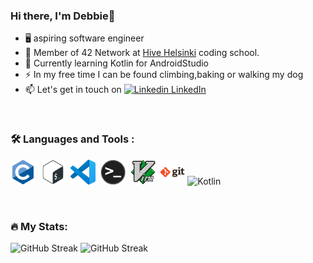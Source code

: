 ### Hi there, I'm Debbie👋

- 🖥️ aspiring software engineer
- 🐝 Member of 42 Network at [Hive Helsinki](https://www.hive.fi/en/) coding school.
- 📜 Currently learning Kotlin for AndroidStudio
- ⚡ In my free time I can be found climbing,baking or walking my dog
- 📫 Let's get in touch on [![Linkedin](https://i.stack.imgur.com/gVE0j.png) LinkedIn](https://www.linkedin.com/in/debbie-elliott-230678264/)

<br>


### 🛠️ Languages and Tools :
  <img src="https://raw.githubusercontent.com/devicons/devicon/master/icons/c/c-original.svg" title="C" alt="C" height="40px" width="40px"/>&nbsp;
  <img src="https://raw.githubusercontent.com/devicons/devicon/master/icons/bash/bash-original.svg" title="Bash" alt="Bash" height="40px" width="40px"/>&nbsp;
  <img src="https://raw.githubusercontent.com/github/explore/80688e429a7d4ef2fca1e82350fe8e3517d3494d/topics/visual-studio-code/visual-studio-code.png" title="VS Code" alt="VS Code" width="40" height="40"/>&nbsp;
  <img src="https://raw.githubusercontent.com/github/explore/80688e429a7d4ef2fca1e82350fe8e3517d3494d/topics/terminal/terminal.png" title="Terminal" alt="Terminal" width="40px" height="40px"/>&nbsp;
  <img src="https://raw.githubusercontent.com/github/explore/80688e429a7d4ef2fca1e82350fe8e3517d3494d/topics/vim/vim.png" title="Vim" alt="Vim" width="40px" height="40px"/>&nbsp;
  <img src="https://github.com/devicons/devicon/blob/master/icons/git/git-original-wordmark.svg" title="Git" alt="Git" width="40" height="40"/>
  <img src="https://upload.wikimedia.org/wikipedia/commons/thumb/0/06/Kotlin_Icon.svg/1200px-Kotlin_Icon.svg.png" title="Kotlin" alt="Kotlin" height="40px" width="40px"/>&nbsp;
  
  <br>
  
  ### :fire: My Stats:
![GitHub Streak](https://github-readme-stats.vercel.app/api?username=deelliot&show_icons=true&theme=tokyonight&include_all_commits=true&count_private=true)
![GitHub Streak](https://github-readme-stats.vercel.app/api/top-langs/?username=deelliot&layout=compact&langs_count=7&theme=tokyonight)
<!--
**deelliot/deelliot** is a ✨ _special_ ✨ repository because its `README.md` (this file) appears on your GitHub profile.
